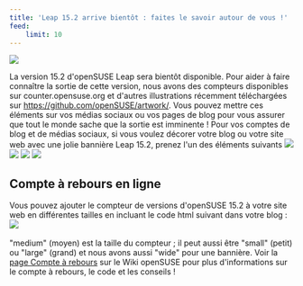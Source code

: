 ```yaml
---
title: 'Leap 15.2 arrive bientôt : faites le savoir autour de vous !'
feed:
    limit: 10
---
```


![](https://countdown.opensuse.org/)

La version 15.2 d'openSUSE Leap sera bientôt disponible. Pour aider à faire connaître la sortie de cette version, nous avons des compteurs disponibles sur counter.opensuse.org et d'autres illustrations récemment téléchargées sur https://github.com/openSUSE/artwork/. Vous pouvez mettre ces éléments sur vos médias sociaux ou vos pages de blog pour vous assurer que tout le monde sache que la sortie est imminente ! Pour vos comptes de blog et de médias sociaux, si vous voulez décorer votre blog ou votre site web avec une jolie bannière Leap 15.2, prenez l'un des éléments suivants
![](https://news.opensuse.org/wp-content/uploads/2020/06/wide.png)
![](https://news.opensuse.org/wp-content/uploads/2020/06/large.png)
![](https://news.opensuse.org/wp-content/uploads/2020/06/medium.png)
![](https://news.opensuse.org/wp-content/uploads/2020/06/small.png)

## Compte à rebours en ligne

Vous pouvez ajouter le compteur de versions d'openSUSE 15.2 à votre site web en différentes tailles en incluant le code html suivant dans votre blog :
<a href="//en.opensuse.org/Portal:15.2"><img src="//counter.opensuse.org/**medium**.png" border="0"/></a><br/>  
"medium" (moyen) est la taille du compteur ; il peut aussi être "small" (petit) ou "large" (grand) et nous avons aussi "wide" pour une bannière. Voir la [page Compte à rebours](https://fr.opensuse.org/openSUSE:Countdown) sur le Wiki openSUSE pour plus d'informations sur le compte à rebours, le code et les conseils !